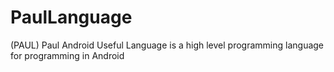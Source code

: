 # PaulLanguage
(PAUL) Paul Android Useful Language is a high level programming language for programming in Android
